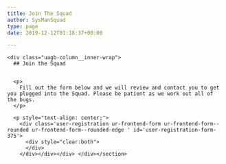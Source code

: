 ```yaml
---
title: Join The Squad
author: SysManSquad
type: page
date: 2019-12-12T01:18:37+00:00

---
```

<section class="wp-block-uagb-columns uagb-columns\_\_wrap uagb-columns\_\_background-undefined uagb-columns\_\_stack-mobile uagb-columns\_\_valign-undefined uagb-columns__gap-10 alignundefined" id="uagb-columns-be0abf98-1442-49f4-be5c-731d47a1a9e1">

<div class="uagb-columns__overlay">
</div>

<div class="uagb-columns__inner-wrap uagb-columns__columns-1">
  <div class="wp-block-uagb-column uagb-column__wrap uagb-column__background-undefined" id="uagb-column-c1fa0e71-94b3-4cdc-ade9-6e24a021c290">
    <div class="uagb-column__overlay">
    </div>
    
    <div class="uagb-column__inner-wrap">
      ## Join the Squad
      
      
      <p>
        Fill out the form below and we will review and contact you to get you plugged into the Squad. Please be patient as we work out all of the bugs.
      </p>
      
      <p style="text-align: center;">
        <div class='user-registration ur-frontend-form ur-frontend-form--rounded ur-frontend-form--rounded-edge ' id='user-registration-form-375'>
          <div style="clear:both">
          </div>
        </div></div></div> </div></section>